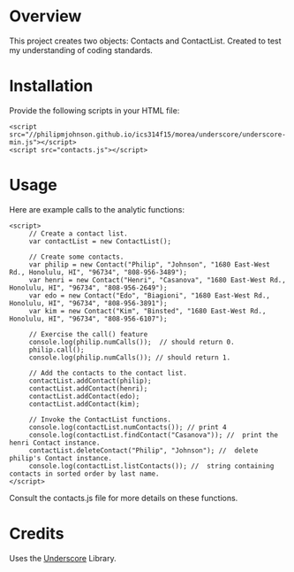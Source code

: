 # Overview

This project creates two objects: Contacts and ContactList.  Created to test my understanding of coding standards.

# Installation

Provide the following scripts in your HTML file:
```
<script src="//philipmjohnson.github.io/ics314f15/morea/underscore/underscore-min.js"></script>
<script src="contacts.js"></script>
```

# Usage

Here are example calls to the analytic functions:
```
<script>
     // Create a contact list.
     var contactList = new ContactList();

     // Create some contacts.
     var philip = new Contact("Philip", "Johnson", "1680 East-West Rd., Honolulu, HI", "96734", "808-956-3489");
     var henri = new Contact("Henri", "Casanova", "1680 East-West Rd., Honolulu, HI", "96734", "808-956-2649");
     var edo = new Contact("Edo", "Biagioni", "1680 East-West Rd., Honolulu, HI", "96734", "808-956-3891");
     var kim = new Contact("Kim", "Binsted", "1680 East-West Rd., Honolulu, HI", "96734", "808-956-6107");

     // Exercise the call() feature
     console.log(philip.numCalls());  // should return 0.
     philip.call();
     console.log(philip.numCalls()); // should return 1.

     // Add the contacts to the contact list.
     contactList.addContact(philip);
     contactList.addContact(henri);
     contactList.addContact(edo);
     contactList.addContact(kim);

     // Invoke the ContactList functions.
     console.log(contactList.numContacts()); // print 4
     console.log(contactList.findContact("Casanova")); //  print the henri Contact instance.
     contactList.deleteContact("Philip", "Johnson"); //  delete philip's Contact instance.
     console.log(contactList.listContacts()); //  string containing contacts in sorted order by last name.
</script>
```

Consult the contacts.js file for more details on these functions.

# Credits

Uses the [Underscore](http://underscorejs.org) Library.
